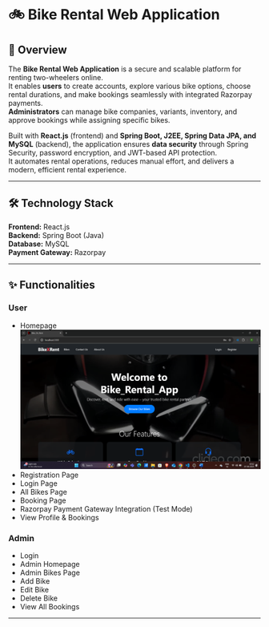 # 🚲 Bike Rental Web Application

## 📌 Overview
The **Bike Rental Web Application** is a secure and scalable platform for renting two-wheelers online.  
It enables **users** to create accounts, explore various bike options, choose rental durations, and make bookings seamlessly with integrated Razorpay payments.  
**Administrators** can manage bike companies, variants, inventory, and approve bookings while assigning specific bikes.  

Built with **React.js** (frontend) and **Spring Boot, J2EE, Spring Data JPA, and MySQL** (backend), the application ensures **data security** through Spring Security, password encryption, and JWT-based API protection.  
It automates rental operations, reduces manual effort, and delivers a modern, efficient rental experience. 

---

## 🛠️ Technology Stack
**Frontend:** React.js  
**Backend:** Spring Boot (Java)  
**Database:** MySQL  
**Payment Gateway:** Razorpay  

---

## ✨ Functionalities

### **User**
- Homepage
  ![Homepage](screenshots/Homepage.png)
- Registration Page
- Login Page
- All Bikes Page
- Booking Page
- Razorpay Payment Gateway Integration (Test Mode)
- View Profile & Bookings

### **Admin**
- Login
- Admin Homepage
- Admin Bikes Page
- Add Bike
- Edit Bike
- Delete Bike
- View All Bookings
  
---
